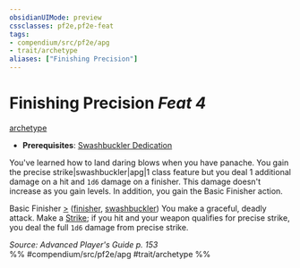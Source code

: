 ```yaml
---
obsidianUIMode: preview
cssclasses: pf2e,pf2e-feat
tags:
- compendium/src/pf2e/apg
- trait/archetype
aliases: ["Finishing Precision"]
---
```

# Finishing Precision  *Feat 4*  
[archetype](rules/traits/archetype.md "Archetype Feat Trait")  

- **Prerequisites**: [Swashbuckler Dedication](compendium/feats/swashbuckler-dedication-apg.md)

You've learned how to land daring blows when you have panache. You gain the precise strike|swashbuckler|apg|1 class feature but you deal 1 additional damage on a hit and `1d6` damage on a finisher. This damage doesn't increase as you gain levels. In addition, you gain the Basic Finisher action.

Basic Finisher [>](rules/core-rulebook/chapter-9-playing-the-game.md#Actions "Single Action") ([finisher](rules/traits/finisher-apg.md "Finisher Combat Trait"), [swashbuckler](rules/traits/swashbuckler-apg.md "Swashbuckler Class Trait")) You make a graceful, deadly attack. Make a [Strike](rules/actions/strike.md); if you hit and your weapon qualifies for precise strike, you deal the full `1d6` damage from precise strike.

*Source: Advanced Player's Guide p. 153*  
%% #compendium/src/pf2e/apg #trait/archetype %%